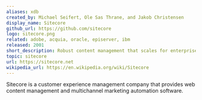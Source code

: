 ```yaml
---
aliases: xdb
created_by: Michael Seifert, Ole Sas Thrane, and Jakob Christensen
display_name: Sitecore
github_url: https://github.com/sitecore
logo: sitecore.png
related: adobe, acquia, oracle, episerver, ibm
released: 2001
short_description: Robust content management that scales for enterprise needs.
topic: sitecore
url: https://sitecore.net
wikipedia_url: https://en.wikipedia.org/wiki/Sitecore
---
```

Sitecore is a customer experience management company that provides web content management and multichannel marketing automation software.

